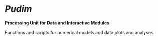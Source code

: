 # *Pudim*  

**Processing Unit for Data and Interactive Modules**

Functions and scripts for numerical models and data plots and analyses 


